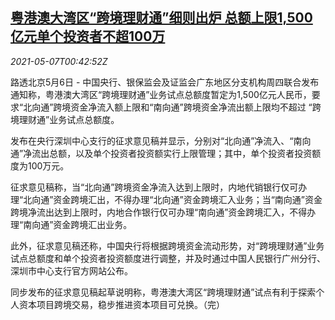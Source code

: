 <!--1620349265000-->
[粤港澳大湾区“跨境理财通”细则出炉 总额上限1,500亿元单个投资者不超100万](https://cn.reuters.com/article/china-bay-area-wealth-management-0506-th-idCNKBS2CO01D)
------

<div><i>2021-05-07T00:42:52Z</i></div><p>路透北京5月6日 - 中国央行、银保监会及证监会广东地区分支机构周四联合发布通知称，粤港澳大湾区“跨境理财通”业务试点总额度暂定为1,500亿元人民币，要求“北向通”跨境资金净流入额上限和“南向通”跨境资金净流出额上限均不超过 “跨境理财通”业务试点总额度。</p><p>发布在央行深圳中心支行的征求意见稿并显示，分别对“北向通”净流入、“南向通”净流出总额，以及单个投资者投资额实行上限管理；其中，单个投资者投资额度为100万元。</p><p>征求意见稿称，当“北向通”跨境资金净流入达到上限时，内地代销银行仅可办理“北向通”资金跨境汇出，不得办理“北向通”资金跨境汇入业务；当“南向通”资金跨境净流出达到上限时，内地合作银行仅可办理“南向通”资金跨境汇入，不得办理“南向通”资金跨境汇出业务。</p><p>此外，征求意见稿还称，中国央行将根据跨境资金流动形势，对“跨境理财通”业务试点总额度和单个投资者投资额度进行调整，并及时通过中国人民银行广州分行、深圳市中心支行官方网站公布。</p><p>同步发布的征求意见稿起草说明称，粤港澳大湾区“跨境理财通”试点有利于探索个人资本项目跨境交易，稳步推进资本项目可兑换。（完）</p>
